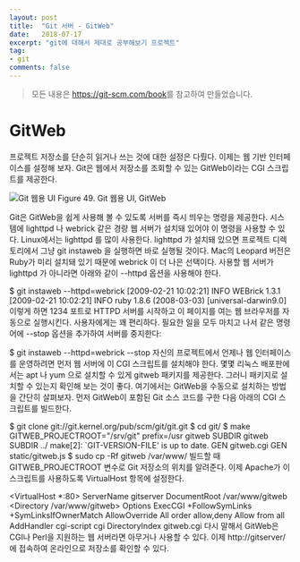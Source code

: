 ```yaml
---
layout: post
title:  "Git 서버 - GitWeb"
date:   2018-07-17
excerpt: "git에 대해서 제대로 공부해보기 프로젝트"
tag:
- git
comments: false
---
```


> 모든 내용은 <https://git-scm.com/book>를 참고하여 만들었습니다.

**GitWeb**
===

프로젝트 저장소를 단순히 읽거나 쓰는 것에 대한 설정은 다뤘다. 이제는 웹 기반 인터페이스를 설정해 보자. Git은 웹에서 저장소를 조회할 수 있는 GitWeb이라는 CGI 스크립트를 제공한다.

![Git 웹용 UI](https://git-scm.com/book/en/v2/images/git-instaweb.png)
Figure 49. Git 웹용 UI, GitWeb

Git은 GitWeb을 쉽게 사용해 볼 수 있도록 서버를 즉시 띄우는 명령을 제공한다. 시스템에 lighttpd 나 webrick 같은 경량 웹 서버가 설치돼 있어야 이 명령을 사용할 수 있다. Linux에서는 lighttpd 를 많이 사용한다. lighttpd 가 설치돼 있으면 프로젝트 디렉토리에서 그냥 git instaweb 을 실행하면 바로 실행될 것이다. Mac의 Leopard 버전은 Ruby가 미리 설치돼 있기 때문에 webrick 이 더 나은 선택이다. 사용할 웹 서버가 lighttpd 가 아니라면 아래와 같이 --httpd 옵션을 사용해야 한다.

$ git instaweb --httpd=webrick
[2009-02-21 10:02:21] INFO  WEBrick 1.3.1
[2009-02-21 10:02:21] INFO  ruby 1.8.6 (2008-03-03) [universal-darwin9.0]
이렇게 하면 1234 포트로 HTTPD 서버를 시작하고 이 페이지를 여는 웹 브라우저를 자동으로 실행시킨다. 사용자에게는 꽤 편리하다. 필요한 일을 모두 마치고 나서 같은 명령어에 --stop 옵션을 추가하여 서버를 중지한다:

$ git instaweb --httpd=webrick --stop
자신의 프로젝트에서 언제나 웹 인터페이스를 운영하려면 먼저 웹 서버에 이 CGI 스크립트를 설치해야 한다. 몇몇 리눅스 배포판에서는 apt 나 yum 으로 설치할 수 있게 gitweb 패키지를 제공한다. 그러니 패키지로 설치할 수 있는지 확인해 보는 것이 좋다. 여기에서는 GitWeb을 수동으로 설치하는 방법을 간단히 살펴보자. 먼저 GitWeb이 포함된 Git 소스 코드를 구한 다음 아래의 CGI 스크립트를 빌드한다.

$ git clone git://git.kernel.org/pub/scm/git/git.git
$ cd git/
$ make GITWEB_PROJECTROOT="/srv/git" prefix=/usr gitweb
    SUBDIR gitweb
    SUBDIR ../
make[2]: `GIT-VERSION-FILE' is up to date.
    GEN gitweb.cgi
    GEN static/gitweb.js
$ sudo cp -Rf gitweb /var/www/
빌드할 때 GITWEB_PROJECTROOT 변수로 Git 저장소의 위치를 알려준다. 이제 Apache가 이 스크립트를 사용하도록 VirtualHost 항목에 설정한다.

<VirtualHost *:80>
    ServerName gitserver
    DocumentRoot /var/www/gitweb
    <Directory /var/www/gitweb>
        Options ExecCGI +FollowSymLinks +SymLinksIfOwnerMatch
        AllowOverride All
        order allow,deny
        Allow from all
        AddHandler cgi-script cgi
        DirectoryIndex gitweb.cgi
    </Directory>
</VirtualHost>
다시 말해서 GitWeb은 CGI나 Perl을 지원하는 웹 서버라면 아무거나 사용할 수 있다. 이제 http://gitserver/ 에 접속하여 온라인으로 저장소를 확인할 수 있다.